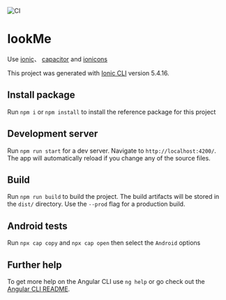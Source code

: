 ![CI](https://github.com/kidwen/lookMe/workflows/Angular-CI/badge.svg)

# lookMe

Use [ionic](https://ionicframework.com/docs/)、 [capacitor](https://capacitor.ionicframework.com/) and [ionicons](https://ionicons.com/)

This project was generated with [Ionic CLI](https://ionicframework.com/docs/cli) version 5.4.16.

## Install package

Run `npm i` or `npm install` to install the reference package for this project 

## Development server

Run `npm run start` for a dev server. Navigate to `http://localhost:4200/`. The app will automatically reload if you change any of the source files.

## Build

Run `npm run build` to build the project. The build artifacts will be stored in the `dist/` directory. Use the `--prod` flag for a production build.

## Android tests

Run `npx cap copy` and `npx cap open` then select the `Android` options

## Further help

To get more help on the Angular CLI use `ng help` or go check out the [Angular CLI README](https://github.com/angular/angular-cli/blob/master/README.md).

[CI]: https://github.com/kidwen/lookMe/workflows/Angular-CI/badge.svg

